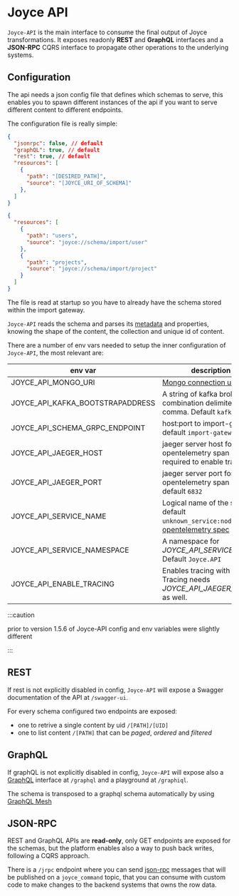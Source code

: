 
# Joyce API

`Joyce-API` is the main interface to consume the final output of Joyce transformations.
It exposes readonly **REST** and **GraphQL** interfaces and a **JSON-RPC** CQRS interface to propagate other operations to the underlying systems.

## Configuration

The api needs a json config file that defines which schemas to serve, this enables you to spawn different instances of the api if you want to serve different content to different endpoints.

The configuration file is really simple:

```json
{
  "jsonrpc": false, // default
  "graphQL": true, // default
  "rest": true, // default
  "resources": [
    {
      "path": "[DESIRED_PATH]",
      "source": "[JOYCE_URI_OF_SCHEMA]"
    },
  ]
}
```

```json title="sample api-config.json"
{
  "resources": [
    {
      "path": "users",
      "source": "joyce://schema/import/user"
    },
    {
      "path": "projects",
      "source": "joyce://schema/import/project"
    }
  ]
}
```

The file is read at startup so you have to already have the schema stored within the import gateway.

`Joyce-API` reads the schema and parses its [metadata](schema#metadata) and properties, knowing the shape of the content, the collection and unique id of content.

There are a number of env vars needed to setup the inner configuration of `Joyce-API`, the most relevant are:

| env var                          | description                                                                            |
| -------------------------------- | -------------------------------------------------------------------------------------- |
| JOYCE_API_MONGO_URI              | [Mongo connection uri]                                                                 |
| JOYCE_API_KAFKA_BOOTSTRAPADDRESS | A string of kafka broker/host combination delimited by comma. Default `kafka:9092`     |
| JOYCE_API_SCHEMA_GRPC_ENDPOINT   | host:port to import-gateway, default `import-gateway:6666`                             |
| JOYCE_API_JAEGER_HOST            | jaeger server host for opentelemetry span report, required to enable tracing           |
| JOYCE_API_JAEGER_PORT            | jaeger server port for opentelemetry span report, default `6832`                       |
| JOYCE_API_SERVICE_NAME           | Logical name of the service, default `unknown_service:nodejs` see [opentelemetry spec] |
| JOYCE_API_SERVICE_NAMESPACE      | A namespace for _JOYCE_API_SERVICE_NAME_. Default `Joyce.API`                          |
| JOYCE_API_ENABLE_TRACING         | Enables tracing with jaeger. Tracing needs _JOYCE_API_JAEGER_HOST_ as well.            |

:::caution

prior to version 1.5.6 of Joyce-API config and env variables were slightly different

:::

## REST

If rest is not explicitly disabled in config, `Joyce-API` will expose a Swagger documentation of the API at `/swagger-ui`.

For every schema configured two endpoints are exposed:

- one to retrive a single content by uid `/[PATH]/[UID]`
- one to list content  `/[PATH]` that can be _paged_, _ordered_ and _filtered_

## GraphQL

If graphQL is not explicitly disabled in config, `Joyce-API` will expose also a [GraphQL](https://graphql.org/) interface at `/graphql` and a playground at `/graphiql`.

The schema is transposed to a graphql schema automatically by using [GraphQL Mesh](https://www.graphql-mesh.com/)

## JSON-RPC

REST and GraphQL APIs are **read-only**, only GET endpoints are exposed for the schemas, but the platform enables also a way to push back writes, following a CQRS approach.

There is a `/jrpc` endpoint where you can send [json-rpc](https://www.jsonrpc.org/specification) messages that will be published on a `joyce_command` topic, that you can consume with custom code to make changes to the backend systems that owns the row data.

[Mongo connection uri]: https://docs.mongodb.com/drivers/node/current/fundamentals/connection/#connection-uri
[opentelemetry spec]: https://github.com/open-telemetry/opentelemetry-specification/blob/main/specification/resource/semantic_conventions/README.md#service
